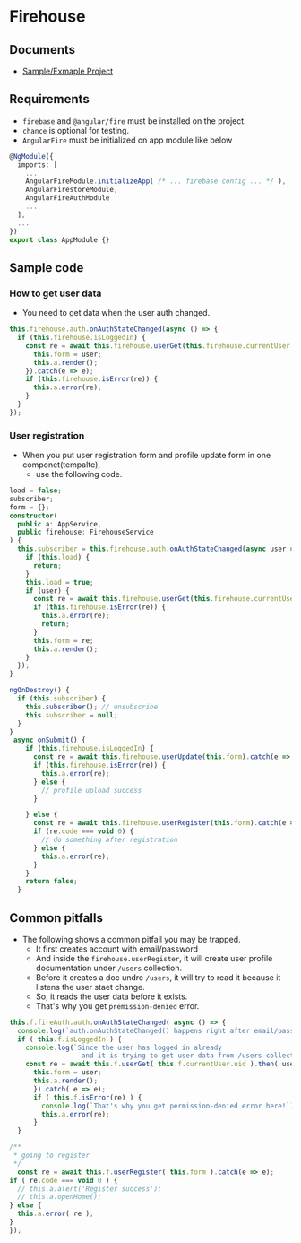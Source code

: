 # Firehouse

## Documents

* [Sample/Exmaple Project](https://github.com/thruthesky/swallow/tree/master/projects/jaeho)

## Requirements

* `firebase` and `@angular/fire` must be installed on the project.
* `chance` is optional for testing.
* `AngularFire` must be initialized on app module like below

```` typescript
@NgModule({
  imports: [
    ...
    AngularFireModule.initializeApp( /* ... firebase config ... */ ),
    AngularFirestoreModule,
    AngularFireAuthModule
    ...
  ],
  ...
})
export class AppModule {}
````

## Sample code

### How to get user data

* You need to get data when the user auth changed.

```` typescript
this.firehouse.auth.onAuthStateChanged(async () => {
  if (this.firehouse.isLoggedIn) {
    const re = await this.firehouse.userGet(this.firehouse.currentUser.uid).then(user => {
      this.form = user;
      this.a.render();
    }).catch(e => e);
    if (this.firehouse.isError(re)) {
      this.a.error(re);
    }
  }
});
````

### User registration

* When you put user registration form and profile update form in one componet(tempalte),
  * use the following code.

```` typescript
load = false;
subscriber;
form = {};
constructor(
  public a: AppService,
  public firehouse: FirehouseService
) {
  this.subscriber = this.firehouse.auth.onAuthStateChanged(async user => {
    if (this.load) {
      return;
    }
    this.load = true;
    if (user) {
      const re = await this.firehouse.userGet(this.firehouse.currentUser.uid).catch(e => e);
      if (this.firehouse.isError(re)) {
        this.a.error(re);
        return;
      }
      this.form = re;
      this.a.render();
    }
  });
}

ngOnDestroy() {
  if (this.subscriber) {
    this.subscriber(); // unsubscribe
    this.subscriber = null;
  }
}
 async onSubmit() {
    if (this.firehouse.isLoggedIn) {
      const re = await this.firehouse.userUpdate(this.form).catch(e => e);
      if (this.firehouse.isError(re)) {
        this.a.error(re);
      } else {
        // profile upload success
      }

    } else {
      const re = await this.firehouse.userRegister(this.form).catch(e => e);
      if (re.code === void 0) {
        // do something after registration
      } else {
        this.a.error(re);
      }
    }
    return false;
  }
````

## Common pitfalls

* The following shows a common pitfall you may be trapped.
  * It first creates account with email/password
  * And inside the `firehouse.userRegister`, it will create user profile documentation under
    `/users` collection.
  * Before it creates a doc undre `/users`, it will try to read it because it listens the user staet change.
  * So, it reads the user data before it exists.
  * That's why you get `premission-denied` error.

```` typescript
this.f.fireAuth.auth.onAuthStateChanged( async () => {
  console.log(`auth.onAuthStateChanged() happens right after email/password registration before updated /users collection`);
  if ( this.f.isLoggedIn ) {
    console.log(`Since the user has logged in already
                  and it is trying to get user data from /users collection which is not exists yet.`);
    const re = await this.f.userGet( this.f.currentUser.uid ).then( user => {
      this.form = user;
      this.a.render();
      }).catch( e => e);
      if ( this.f.isError(re) ) {
        console.log(`That's why you get permission-denied error here!`);
        this.a.error(re);
      }
  }

/**
 * going to register
 */
  const re = await this.f.userRegister( this.form ).catch(e => e);
if ( re.code === void 0 ) {
  // this.a.alert('Register success');
  // this.a.openHome();
} else {
  this.a.error( re );
}
});
````
